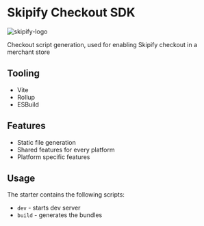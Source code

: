 # Skipify Checkout SDK

![skipify-logo](https://user-images.githubusercontent.com/5350362/204699214-f9b54d89-0328-4475-a83f-06dd469813fd.svg)

Checkout script generation, used for enabling Skipify checkout in a merchant store

## Tooling

- Vite
- Rollup
- ESBuild

## Features

- Static file generation
- Shared features for every platform
- Platform specific features

## Usage

The starter contains the following scripts:

- `dev` - starts dev server
- `build` - generates the bundles

